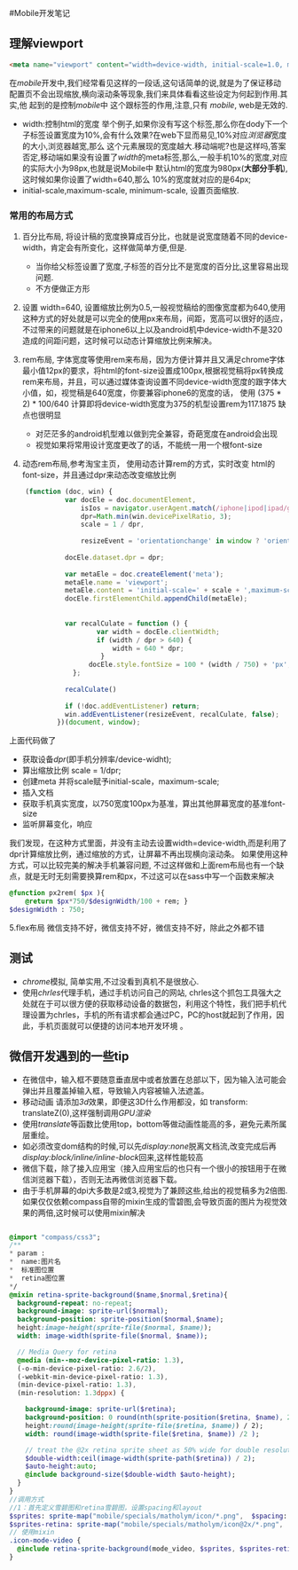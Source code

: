 #Mobile开发笔记
## 理解viewport
```html
<meta name="viewport" content="width=device-width, initial-scale=1.0, maximum-scale=1.0,minimum-scale=1,s user-scalable=0;" />
```
在*mobile*开发中,我们经常看见这样的一段话,这句话简单的说,就是为了保证移动配置页不会出现缩放,横向滚动条等现象,我们来具体看看这些设定为何起到作用.其实,他
起到的是控制*mobile*中 <html>这个跟标签的作用,注意,只有 *mobile*, web是无效的.
- width:控制html的宽度  举个例子,如果你没有写这个<meta>标签,那么你在dody下一个子标签设置宽度为10%,会有什么效果?在web下显而易见,10%对应*浏览器*宽度的大小,浏览器越宽,那么
  这个元素展现的宽度越大.移动端呢?也是这样吗,答案否定,移动端如果没有设置了*width*的meta标签,那么,一般手机10%的宽度,对应的实际大小为98px,也就是说Mobile中
  默认html的宽度为980px(**大部分手机**), 这时候如果你设置了width=640,那么 10%的宽度就对应的是64px;
- initial-scale,maximum-scale, minimum-scale, 设置页面缩放.

### 常用的布局方式

1. 百分比布局, 将设计稿的宽度换算成百分比，也就是说宽度随着不同的device-width，肯定会有所变化，这样做简单方便,但是.
    - 当你给父标签设置了宽度,子标签的百分比不是宽度的百分比,这里容易出现问题.
    - 不方便做正方形
    
2. 设置 width=640, 设置缩放比例为0.5,一般视觉稿给的图像宽度都为640,使用这种方式的好处就是可以完全的使用px来布局，间距，宽高可以很好的适应，不过带来的问题就是在iphone6以上以及android机中device-width不是320造成的间距问题，这时候可以动态计算缩放比例来解决。

3. rem布局, 字体宽度等使用rem来布局，因为方便计算并且又满足chrome字体最小值12px的要求，将html的font-size设置成100px,根据视觉稿将px转换成rem来布局，并且，可以通过媒体查询设置不同device-width宽度的跟字体大小值，如，视觉稿是640宽度，你要兼容iphone6的宽度的话， 使用 (375 * 2) * 100/640 计算即将device-width宽度为375的机型设置rem为117.1875
缺点也很明显
    - 对茫茫多的android机型难以做到完全兼容，奇葩宽度在android会出现
    - 视觉如果将常用设计宽度更改了的话，不能统一用一个根font-size
    
4. 动态rem布局,参考淘宝主页， 使用动态计算rem的方式，实时改变 html的font-size，并且通过dpr来动态改变缩放比例
```javascript
    (function (doc, win) {
              var docEle = doc.documentElement,
                  isIos = navigator.userAgent.match(/iphone|ipod|ipad/gi),
                  dpr=Math.min(win.devicePixelRatio, 3);
                  scale = 1 / dpr,
    
                  resizeEvent = 'orientationchange' in window ? 'orientationchange' : 'resize';
    
              docEle.dataset.dpr = dpr;
    
              var metaEle = doc.createElement('meta');
              metaEle.name = 'viewport';
              metaEle.content = 'initial-scale=' + scale + ',maximum-scale=' + scale;
              docEle.firstElementChild.appendChild(metaEle);
              
    
              var recalCulate = function () {
                      var width = docEle.clientWidth;
                      if (width / dpr > 640) {
                          width = 640 * dpr;
                       }
                    docEle.style.fontSize = 100 * (width / 750) + 'px';
                };
    
              recalCulate()
    
              if (!doc.addEventListener) return;
              win.addEventListener(resizeEvent, recalCulate, false);
            })(document, window);
```
上面代码做了
+ 获取设备*dpr*(即手机分辨率/device-widht);
+ 算出缩放比例 scale = 1/dpr;
+ 创建meta 并将scale赋予initial-scale，maximum-scale;
+ 插入文档
+ 获取手机真实宽度，以750宽度100px为基准，算出其他屏幕宽度的基准font-size
+ 监听屏幕变化，响应

我们发现，在这种方式里面，并没有主动去设置width=device-width,而是利用了dpr计算缩放比例，通过缩放的方式，让屏幕不再出现横向滚动条。
如果使用这种方式，可以比较完美的解决手机兼容问题, 不过这样做和上面rem布局也有一个缺点，就是无时无刻需要换算rem和px，不过这可以在sass中写一个函数来解决

```sass
@function px2rem( $px ){
    @return $px*750/$designWidth/100 + rem; }
$designWidth : 750; 
```

5.flex布局
微信支持不好，微信支持不好，微信支持不好，除此之外都不错

## 测试
- *chrome*模拟, 简单实用,不过没看到真机不是很放心.
- 使用*chrles*代理手机，通过手机访问自己的网站, chrles这个抓包工具强大之处就在于可以很方便的获取移动设备的数据包，利用这个特性，我们把手机代理设置为chrles，手机的所有请求都会通过PC，PC的host就起到了作用，因此，手机页面就可以便捷的访问本地开发环境 。

## 微信开发遇到的一些tip
- 在微信中，输入框不要随意垂直居中或者放置在总部以下，因为输入法可能会弹出并且覆盖掉输入框，导致输入内容被输入法遮盖。
- 移动动画 请添加*3d*效果，即便这3D什么作用都没，如 transform: translateZ(0),这样强制调用*GPU渲染*
- 使用*translate*等函数比使用top，bottom等做动画性能高的多，避免元素所属层重绘。
- 如必须改变dom结构的时候,可以先*display:none*脱离文档流,改变完成后再*display:block/inline/inline-block*回来,这样性能较高
- 微信下载，除了接入应用宝（接入应用宝后的也只有一个很小的按钮用于在微信浏览器下载），否则无法再微信浏览器下载。
- 由于手机屏幕的dpi大多数是2或3,视觉为了兼顾这些,给出的视觉稿多为2倍图.如果仅仅依赖compass自带的mixin生成的雪碧图,会导致页面的图片为视觉效果的两倍,这时候可以使用mixin解决
```sass

@import "compass/css3";
/**
* param :
*  name:图片名
*  标准图位置
*  retina图位置
*/
@mixin retina-sprite-background($name,$normal,$retina){
  background-repeat: no-repeat;
  background-image: sprite-url($normal);
  background-position: sprite-position($normal,$name);
  height:image-height(sprite-file($normal, $name));
  width: image-width(sprite-file($normal, $name));

  // Media Query for retina
  @media (min--moz-device-pixel-ratio: 1.3),
  (-o-min-device-pixel-ratio: 2.6/2),
  (-webkit-min-device-pixel-ratio: 1.3),
  (min-device-pixel-ratio: 1.3),
  (min-resolution: 1.3dppx) {

    background-image: sprite-url($retina);
    background-position: 0 round(nth(sprite-position($retina, $name), 2) / 2);
    height:round(image-height(sprite-file($retina, $name)) / 2);
    width: round(image-width(sprite-file($retina, $name)) /2 );

    // treat the @2x retina sprite sheet as 50% wide for double resolution upon display
    $double-width:ceil(image-width(sprite-path($retina)) / 2);
    $auto-height:auto;
    @include background-size($double-width $auto-height);
  }
}
//调用方式
//1：首先定义雪碧图和retina雪碧图，设置spacing和layout
$sprites: sprite-map("mobile/specials/matholym/icon/*.png",  $spacing: 10px, $layout: vertical);
$sprites-retina: sprite-map("mobile/specials/matholym/icon@2x/*.png",  $spacing: 10px, $layout: vertical);
// 使用mixin
.icon-mode-video {
  @include retina-sprite-background(mode_video, $sprites, $sprites-retina);
}


```